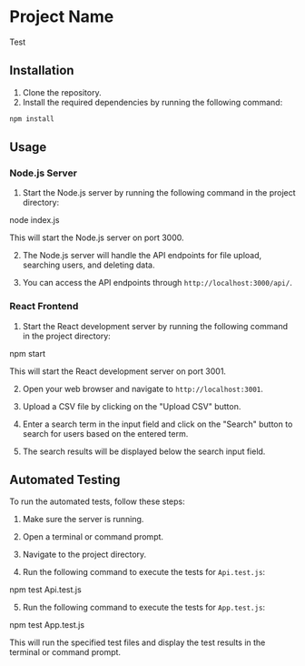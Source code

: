 # Project Name

Test

## Installation

1. Clone the repository.
2. Install the required dependencies by running the following command:

```bash
npm install
```

## Usage

### Node.js Server

1. Start the Node.js server by running the following command in the project directory:

node index.js

   This will start the Node.js server on port 3000.

2. The Node.js server will handle the API endpoints for file upload, searching users, and deleting data.

3. You can access the API endpoints through `http://localhost:3000/api/`.

### React Frontend

1. Start the React development server by running the following command in the project directory:

npm start

   This will start the React development server on port 3001.

2. Open your web browser and navigate to `http://localhost:3001`.

3. Upload a CSV file by clicking on the "Upload CSV" button.

4. Enter a search term in the input field and click on the "Search" button to search for users based on the entered term.

5. The search results will be displayed below the search input field.

## Automated Testing

To run the automated tests, follow these steps:

1. Make sure the server is running.

2. Open a terminal or command prompt.

3. Navigate to the project directory.

4. Run the following command to execute the tests for `Api.test.js`:

npm test Api.test.js

5. Run the following command to execute the tests for `App.test.js`:

npm test App.test.js

This will run the specified test files and display the test results in the terminal or command prompt.
